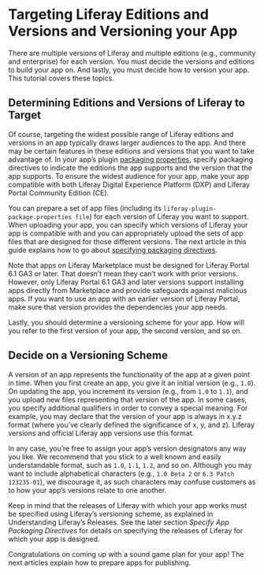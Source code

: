 # Targeting Liferay Editions and Versions and Versioning your App

There are multiple versions of Liferay and multiple editions (e.g., community and enterprise) for each version. You must decide the versions and editions to build your app on. And lastly, you must decide how to version your app. This tutorial covers these topics.

## Determining Editions and Versions of Liferay to Target

Of course, targeting the widest possible range of Liferay editions and versions in an app typically draws larger audiences to the app. And there may be certain features in these editions and versions that you want to take advantage of. In your app’s plugin [packaging properties](../preparing-your-app.md), specify packaging directives to indicate the editions the app supports and the version that the app supports. To ensure the widest audience for your app, make your app compatible with both Liferay Digital Experience Platform (DXP) and Liferay Portal Community Edition (CE).

You can prepare a set of app files (including its `liferay-plugin-package.properties file`) for each version of Liferay you want to support. When uploading your app, you can specify which versions of Liferay your app is compatible with and you can appropriately upload the sets of app files that are designed for those different versions. The next article in this guide explains how to go about [specifying packaging directives](../preparing-your-app.md).

Note that apps on Liferay Marketplace must be designed for Liferay Portal 6.1 GA3 or later. That doesn’t mean they can’t work with prior versions. However, only Liferay Portal 6.1 GA3 and later versions support installing apps directly from Marketplace and provide safeguards against malicious apps. If you want to use an app with an earlier version of Liferay Portal, make sure that version provides the dependencies your app needs.

Lastly, you should determine a versioning scheme for your app. How will you refer to the first version of your app, the second version, and so on.

## Decide on a Versioning Scheme

A version of an app represents the functionality of the app at a given point in time. When you first create an app, you give it an initial version (e.g., `1.0`). On updating the app, you increment its version (e.g., from `1.0` to `1.1`), and you upload new files representing that version of the app. In some cases, you specify additional qualifiers in order to convey a special meaning. For example, you may declare that the version of your app is always in x.y.z format (where you’ve clearly defined the significance of x, y, and z). Liferay versions and official Liferay app versions use this format.

In any case, you’re free to assign your app’s version designators any way you like. We recommend that you stick to a well known and easily understandable format, such as `1.0`, `1.1`, `1.2`, and so on. Although you may want to include alphabetical characters (e.g., `1.0 Beta 2` or `6.3 Patch 123235-01`), we discourage it, as such characters may confuse customers as to how your app’s versions relate to one another.

Keep in mind that the releases of Liferay with which your app works must be specified using Liferay’s versioning scheme, as explained in Understanding Liferay’s Releases. See the later section *Specify App Packaging Directives* for details on specifying the releases of Liferay for which your app is designed.

Congratulations on coming up with a sound game plan for your app! The next articles explain how to prepare apps for publishing.